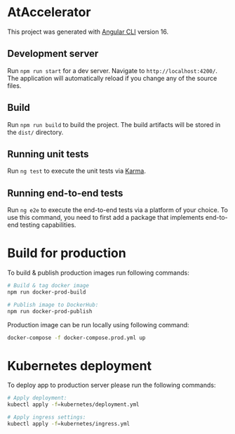 # AtAccelerator

This project was generated with [Angular CLI](https://github.com/angular/angular-cli) version 16.

## Development server

Run `npm run start` for a dev server. Navigate to `http://localhost:4200/`. The application will automatically reload if you change any of the source files.

## Build

Run `npm run build` to build the project. The build artifacts will be stored in the `dist/` directory.

## Running unit tests

Run `ng test` to execute the unit tests via [Karma](https://karma-runner.github.io).

## Running end-to-end tests

Run `ng e2e` to execute the end-to-end tests via a platform of your choice. To use this command, you need to first add a package that implements end-to-end testing capabilities.

# Build for production

To build & publish production images run following commands:

```bash
# Build & tag docker image
npm run docker-prod-build

# Publish image to DockerHub:
npm run docker-prod-publish
```

Production image can be run locally using following command:

```bash
docker-compose -f docker-compose.prod.yml up
```

# Kubernetes deployment

To deploy app to production server please run the following commands:

```bash
# Apply deployment:
kubectl apply -f=kubernetes/deployment.yml

# Apply ingress settings:
kubectl apply -f=kubernetes/ingress.yml
```
